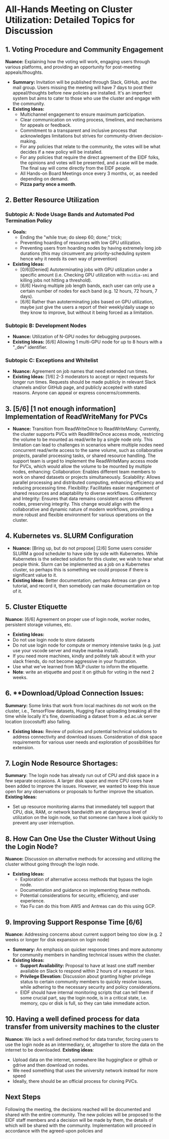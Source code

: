 # All-Hands Meeting on Cluster Utilization: Detailed Topics for Discussion

## 1. **Voting Procedure and Community Engagement**
   **Nuance:** Explaining how the voting will work, engaging users through various platforms, and providing an opportunity for post-meeting appeals/thoughts.
   - **Summary:** Invitation will be published through Slack, GitHub, and the mail group. Users missing the meeting will have 7 days to post their appeal/thoughts before new policies are installed. It's an imperfect system but aims to cater to those who use the cluster and engage with the community.
   - **Existing Ideas:**
      - Multichannel engagement to ensure maximum participation.
      - Clear communication on voting process, timelines, and mechanisms for appeals or feedback.
      - Commitment to a transparent and inclusive process that acknowledges limitations but strives for community-driven decision-making.
      - For any policies that relate to the community, the votes will be what decides if a new policy will be installed.
      - For any policies that require the direct agreement of the EIDF folks, the opinions and votes will be presented, and a case will be made. The final say will come directly from the EIDF people.
      - All Hands-on Board Meetings once every 3 months, or, as needed depending on demand.
      - **Pizza party once a month**.

## 2. **Better Resource Utilization**

### Subtopic A: Node Usage Bands and Automated Pod Termination Policy
   - **Goals:**
      - Ending the "while true; do sleep 60; done;" trick;
      - Preventing hoarding of resources with low GPU utilization.
      - Preventing users from hoarding nodes by having extremely long job durations (this may circumvent any priority-scheduling system hence why it needs its own way of prevention) 
   - **Existing Ideas:**
      - [0/6][Denied] Autoterminating jobs with GPU utilization under a specific amount (i.e. Checking GPU utilization with `nvidia-smi` and killing jobs not hitting a threshold). 
      - [6/6] Having multiple job length bands, each user can only use a certain number of nodes for each band (e.g. 12 hours, 72 hours, 7 days).
      - [6/6] Rather than autoterminating jobs based on GPU utilization, maybe just give the users a report of their weekly/daily usage so they know to improve, but without it being forced as a limitation.

### Subtopic B: Development Nodes
   - **Nuance:** Utilization of N-GPU nodes for debugging purposes.
   - **Existing Ideas:** [6/6] Allowing 1 multi-GPU node for up to 8 hours with a "_dev" identifier.

### Subtopic C: Exceptions and Whitelist
   - **Nuance:** Agreement on job names that need extended run times.
   - **Existing Ideas:** [1/6] 2-3 moderators to accept or reject requests for longer run times. Requests should be made publicly in relevant Slack channels and/or GitHub page, and publicly accepted with stated reasons. Anyone can appeal or express concerns/comments.

## 3. [5/6] [1 not enough information] **Implementation of ReadWriteMany for PVCs**
  - **Nuance:** Transition from ReadWriteOnce to ReadWriteMany: Currently, the cluster supports PVCs with ReadWriteOnce access mode, restricting the volume to be mounted as read/write by a single node only. This limitation can lead to challenges in scenarios where multiple nodes need concurrent read/write access to the same volume, such as collaborative projects, parallel processing tasks, or shared resource handling. The support team is urged to implement the ReadWriteMany access mode for PVCs, which would allow the volume to be mounted by multiple nodes, enhancing:
  Collaboration: Enables different team members to work on shared datasets or projects simultaneously.
  Scalability: Allows parallel processing and distributed computing, enhancing efficiency and reducing processing time.
  Flexibility: Facilitates easier management of shared resources and adaptability to diverse workflows.
  Consistency and Integrity: Ensures that data remains consistent across different nodes, preserving integrity.
  This change would align with the collaborative and dynamic nature of modern workflows, providing a more robust and flexible environment for various operations on the cluster.

## 4. **Kubernetes vs. SLURM Configuration**
   - **Nuance:** [Bring up, but do not propose] [2/6] Some users consider SLURM a good scheduler to have side by side with Kubernetes. While Kubernetes is the selected solution for this cluster, we wish to hear what people think. Slurm can be implemented as a job on a Kubernetes cluster, so perhaps this is something we could propose if there is significant value to it.
   - **Existing Ideas:** Better documentation, perhaps Antreas can give a tutorial, and record it, then somebody can make documentation on top of it. 


## 5. **Cluster Etiquette**
   **Nuance:** [6/6] Agreement on proper use of login node, worker nodes, persistent storage volumes, etc.
   - **Existing Ideas:**
   - Do not use login node to store datasets
   - Do not use login node for compute or memory intensive tasks (e.g. just use your vscode server and maybe mamba install).
   - If you need more machines, kindly and politely talk about it with your slack friends, do not become aggressive in your frustration.
   - Use what we've learned from MLP cluster to inform the etiquette.
   - **Note**: write an etiquette and post it on github for voting in the next 2 weeks.

## 6. **Download/Upload Connection Issues: 
   **Summary:** Some links that work from local machines do not work on the cluster, i.e., TensorFlow datasets, Hugging Face uploading breaking all the time while locally it's fine, downloading a dataset from a .ed.ac.uk server location (cocostuff) also failing.
   - **Existing Ideas:** Review of policies and potential technical solutions to address connectivity and download issues. Consideration of disk space requirements for various user needs and exploration of possibilities for extension.

## 7. **Login Node Resource Shortages**:
 **Summary**: The login node has already run out of CPU and disk space in a few separate occasions. A larger disk space and more CPU cores have been added to improve the issues. However, we wanted to keep this issue open for any observations or proposals to further improve the situation.
 **Existing Ideas:**
 - Set up resource monitoring alarms that immediately tell support that CPU, disk, RAM, or network bandwidth are at dangerous level of utilization on the login node, so that someone can have a look quickly to prevent any user interruption.
      
## 8. **How Can One Use the Cluster Without Using the Login Node?**
   **Nuance:** Discussion on alternative methods for accessing and utilizing the cluster without going through the login node.
   - **Existing Ideas:**
      - Exploration of alternative access methods that bypass the login node.
      - Documentation and guidance on implementing these methods.
      - Potential considerations for security, efficiency, and user experience.
      - Yao Fu can do this from AWS and Antreas can do this using GCP.
        
## 9. **Improving Support Response Time** [6/6]
   **Nuance:** Addressing concerns about current support being too slow (e.g. 2 weeks or longer for disk expansion on login node)
   - **Summary:** An emphasis on quicker response times and more autonomy for community members in handling technical issues within the cluster.
   - **Existing Ideas:**
      - **Support Availability:** Proposal to have at least one staff member available on Slack to respond within 2 hours of a request or less.
      - **Privilege Elevation:** Discussion about granting higher privilege status to certain community members to quickly resolve issues, while adhering to the necessary security and policy considerations.
      - EIDF should have internal monitoring scripts that can tell them if some crucial part, say the login node, is in a critical state, i.e. memory, cpu or disk is full, so they can take immediate action.

## 10. **Having a well defined process for data transfer from university machines to the cluster** 
**Nuance:** We lack a well defined method for data transfer, forcing users to use the login node as an intermediary, or, altogether to store the data on the internet to be downloaded. 
**Existing ideas**:
 - Upload data on the internet, somewhere like huggingface or github or gdrive and then download on nodes.
 - We need something that uses the university network instead for more speed
 - Ideally, there should be an official process for cloning PVCs.

## Next Steps
Following the meeting, the decisions reached will be documented and shared with the entire community. The new policies will be proposed to the EIDF staff members and a decision will be made by them, the details of which will be shared with the community. Implementation will proceed in accordance with the agreed-upon policies and
